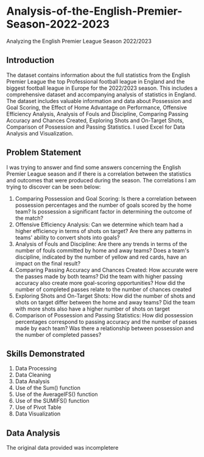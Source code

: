 # Analysis-of-the-English-Premier-Season-2022-2023
Analyzing the English Premier League Season 2022/2023 

## Introduction
The dataset contains information about the full statistics from the English Premier League the top Professional football league in England and the biggest football league in Europe for the 2022/2023 season. This includes a comprehensive dataset and accompanying analysis of statistics in England. The dataset includes valuable information and data about Possession and Goal Scoring, the Effect of Home Advantage on Performance, Offensive Efficiency Analysis, Analysis of Fouls and Discipline, Comparing Passing Accuracy and Chances Created, Exploring Shots and On-Target Shots, Comparison of Possession and Passing Statistics. I used Excel for Data Analysis and Visualization.

## Problem Statement
I was trying to answer and find some answers concerning the English Premier League season and if there is a correlation between the statistics and outcomes that were produced during the season. The correlations I am trying to discover can be seen below:
1.	Comparing Possession and Goal Scoring: Is there a correlation between possession percentages and the number of goals scored by the home team? Is possession a significant factor in determining the outcome of the match?
2.	Offensive Efficiency Analysis: Can we determine which team had a higher efficiency in terms of shots on target? Are there any patterns in teams' ability to convert shots into goals?
3.	Analysis of Fouls and Discipline: Are there any trends in terms of the number of fouls committed by home and away teams? Does a team's discipline, indicated by the number of yellow and red cards, have an impact on the final result?
4.	Comparing Passing Accuracy and Chances Created: How accurate were the passes made by both teams? Did the team with higher passing accuracy also create more goal-scoring opportunities? How did the number of completed passes relate to the number of chances created
5.	Exploring Shots and On-Target Shots: How did the number of shots and shots on target differ between the home and away teams? Did the team with more shots also have a higher number of shots on target
6.	Comparison of Possession and Passing Statistics: How did possession percentages correspond to passing accuracy and the number of passes made by each team? Was there a relationship between possession and the number of completed passes?


## Skills Demonstrated
1. Data  Processing
2. Data Cleaning
3. Data Analysis
4. Use of the Sum() function
5. Use of the AverageIFS() function
6. Use of the SUMIFS() function
7. Use of Pivot Table
8. Data Visualization

## Data Analysis
The original data provided was incompletere

